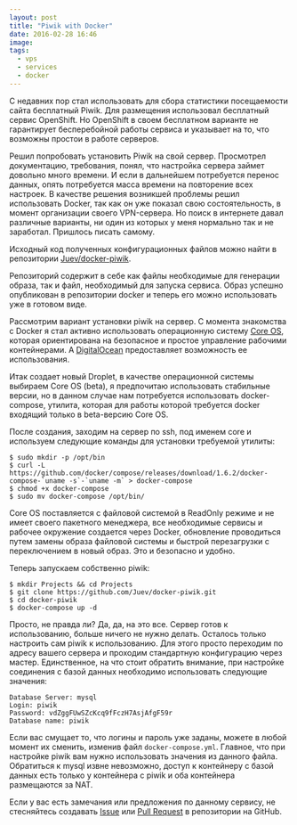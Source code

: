 ```yaml
---
layout: post
title: "Piwik with Docker"
date: 2016-02-28 16:46
image: 
tags: 
  - vps
  - services
  - docker
---
```


С недавних пор стал использовать для сбора статистики посещаемости сайта бесплатный Piwik. Для размещения использовал бесплатный сервис OpenShift. Но OpenShift в своем бесплатном варианте не гарантирует бесперебойной работы сервиса и указывает на то, что возможны простои в работе серверов.

Решил попробовать установить Piwik на свой сервер. Просмотрел документацию, требования, понял, что настройка сервера займет довольно много времени. И если в дальнейшем потребуется перенос данных, опять потребуется масса времени на повторение всех настроек. В качестве решения возникшей проблемы решил использовать Docker, так как он уже показал свою состоятельность, в момент организации своего VPN-сервера. Но поиск в интернете давал различные варианты, ни один из которых у меня нормально так и не заработал. Пришлось писать самому.

Исходный код полученных конфигурационных файлов можно найти в репозитории [Juev/docker-piwik](https://github.com/Juev/docker-piwik "Juev/docker-piwik").

Репозиторий содержит в себе как файлы необходимые для генерации образа, так и файл, необходимый для запуска сервиса. Образ успешно опубликован в репозитории docker и теперь его можно использовать уже в готовом виде.

Рассмотрим вариант установки piwik на сервер. С момента знакомства с Docker я стал активно использовать операционную систему [Core OS](https://coreos.com "Core OS"), которая ориентирована на безопасное и простое управление рабочими контейнерами. А [DigitalOcean](https://www.digitalocean.com/?refcode=c5cb9e6574a7) предоставляет возможность ее использования.

Итак создает новый Droplet, в качестве операционной системы выбираем Core OS (beta), я предпочитаю использовать стабильные версии, но в данном случае нам потребуется использовать docker-compose, утилита, которая для работы которой требуется docker входящий только в beta-версию Core OS.

После создания, заходим на сервер по ssh, под именем core и используем следующие команды для установки требуемой утилиты:

    $ sudo mkdir -p /opt/bin
    $ curl -L https://github.com/docker/compose/releases/download/1.6.2/docker-compose-`uname -s`-`uname -m` > docker-compose
    $ chmod +x docker-compose
    $ sudo mv docker-compose /opt/bin/

Core OS поставляется с файловой системой в ReadOnly режиме и не имеет своего пакетного менеджера, все необходимые сервисы и рабочее окружение создается через Docker, обновление проводиться путем замены образа файловой системы и быстрой перезагрузки с переключением в новый образ. Это и безопасно и удобно.

Теперь запускаем собственно piwik:

    $ mkdir Projects && cd Projects
    $ git clone https://github.com/Juev/docker-piwik.git
    $ cd docker-piwik
    $ docker-compose up -d

Просто, не правда ли? Да, да, на это все. Сервер готов к использованию, больше ничего не нужно делать. Осталось только настроить сам piwik к использованию. Для этого просто переходим по адресу вашего сервера и проходим стандартную конфигурацию через мастер. Единственное, на что стоит обратить внимание, при настройке соединения с базой данных необходимо использовать следующие значения:

    Database Server: mysql
    Login: piwik
    Password: vdZggFUwSZcKcq9fFczH7AsjAfgF59r
    Database name: piwik

Если вас смущает то, что логины и пароль уже заданы, можете в любой момент их сменить, изменив файл `docker-compose.yml`. Главное, что при настройке piwik вам нужно использовать значения из данного файла. Обратиться к mysql извне невозможно, доступ к контейнеру с базой данных есть только у контейнера с piwik и оба контейнера размещаются за NAT.

Если у вас есть замечания или предложения по данному сервису, не стесняйтесь создавать [Issue](https://github.com/Juev/docker-piwik/issues "Issue") или [Pull Request](https://github.com/Juev/docker-piwik/pulls "Pull Request") в репозитории на GitHub.
